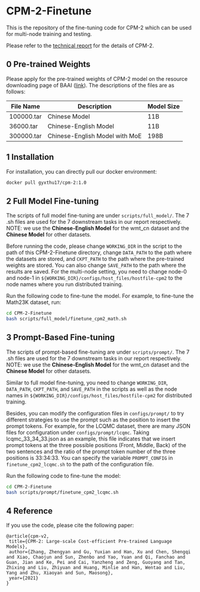 # CPM-2-Finetune

This is the repository of the fine-tuning code for CPM-2 which can be used for multi-node training and testing.

Please refer to the [technical report](https://github.com/TsinghuaAI/tsinghuaai.github.io/blob/main/CPM-2.pdf) for the details of CPM-2.



## 0 Pre-trained Weights

Please apply for the pre-trained weights of CPM-2 model on the resource downloading page of BAAI ([link](https://resource.wudaoai.cn/home?ind=2&name=WuDao%20WenYuan&id=1394901846484627456)). The descriptions of the files are as follows:

| File Name  | Description                    | Model Size |
| ---------- | ------------------------------ | ---------- |
| 100000.tar | Chinese Model                  | 11B        |
| 36000.tar  | Chinese-English Model          | 11B        |
| 300000.tar | Chinese-English Model with MoE | 198B       |



## 1 Installation

For installation, you can directly pull our docker environment:

```bash
docker pull gyxthu17/cpm-2:1.0
```



## 2 Full Model Fine-tuning

The scripts of full model fine-tuning are under `scripts/full_model/`. The 7 .sh files are used for the 7 downstream tasks in our report respectively. NOTE: we use the **Chinese-English Model** for the wmt\_cn dataset and the **Chinese Model** for other datasets.

Before running the code, please change `WORKING_DIR` in the script to the path of this CPM-2-Finetune directory, change `DATA_PATH` to the path where the datasets are stored, and `CKPT_PATH` to the path where the pre-trained weights are stored. You can also change `SAVE_PATH` to the path where the results are saved. For the multi-node setting, you need to change node-0 and node-1 in `${WORKING_DIR}/configs/host_files/hostfile-cpm2` to the node names where you run distributed training. 

Run the following code to fine-tune the model. For example, to fine-tune the Math23K dataset, run:

```bash
cd CPM-2-Finetune
bash scripts/full_model/finetune_cpm2_math.sh
```



## 3 Prompt-Based Fine-tuning

The scripts of prompt-based fine-tuning are under `scripts/prompt/`. The 7 .sh files are used for the 7 downstream tasks in our report respectively. NOTE: we use the **Chinese-English Model** for the wmt\_cn dataset and the **Chinese Model** for other datasets.

Similar to full model fine-tuning, you need to change `WORKING_DIR`, `DATA_PATH`, `CKPT_PATH`, and `SAVE_PATH` in the scripts as well as the node names in `${WORKING_DIR}/configs/host_files/hostfile-cpm2` for distributed training.

Besides, you can modify the configuration files in `configs/prompt/` to try different strategies to use the prompt such as the position to insert the prompt tokens. For example, for the LCQMC dataset, there are many JSON files for configuration under `configs/prompt/lcqmc`. Taking lcqmc\_33\_34\_33.json as an example, this file indicates that we insert prompt tokens at the three possible positions (Front, Middle, Back) of the two sentences and the ratio of the prompt token number of the three positions is 33:34:33. You can specify the variable `PROMPT_CONFIG` in `finetune_cpm2_lcqmc.sh` to the path of the configuration file.

Run the following code to fine-tune the model:

```bash
cd CPM-2-Finetune
bash scripts/prompt/finetune_cpm2_lcqmc.sh
```



## 4 Reference

If you use the code, please cite the following paper:

```
@article{cpm-v2,
 title={CPM-2: Large-scale Cost-efficient Pre-trained Language Models},
 author={Zhang, Zhengyan and Gu, Yuxian and Han, Xu and Chen, Shengqi and Xiao, Chaojun and Sun, Zhenbo and Yao, Yuan and Qi, Fanchao and Guan, Jian and Ke, Pei and Cai, Yanzheng and Zeng, Guoyang and Tan, Zhixing and Liu, Zhiyuan and Huang, Minlie and Han, Wentao and Liu, Yang and Zhu, Xiaoyan and Sun, Maosong},
 year={2021}
}
```





